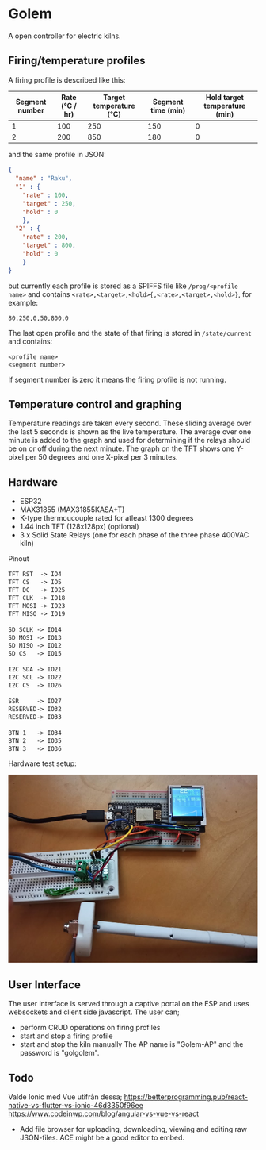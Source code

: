 # Golem
A open controller for electric kilns.

## Firing/temperature profiles
A firing profile is described like this:

Segment number | Rate (°C / hr) | Target temperature (°C) | Segment time (min) | Hold target temperature (min)
-------------- | -------------- | ----------------------- | ------------------ | -----------------------------
1 | 100 | 250 | 150 | 0
2 | 200 | 850 | 180 | 0

and the same profile in JSON:

```json
{
  "name" : "Raku",
  "1" : {
    "rate" : 100,
    "target" : 250,
    "hold" : 0
    },
  "2" : {
    "rate" : 200,
    "target" : 800,
    "hold" : 0
    }
}
```

but currently each profile is stored as a SPIFFS file like ```/prog/<profile name>``` and contains ```<rate>,<target>,<hold>{,<rate>,<target>,<hold>}```, for example:

```
80,250,0,50,800,0
```

The last open profile and the state of that firing is stored in ```/state/current``` and contains:

```
<profile name>
<segment number>
```

If segment number is zero it means the firing profile is not running.

## Temperature control and graphing
Temperature readings are taken every second. These sliding average over the last 5 seconds is shown as the live temperature. The average over one minute is added to the graph and used for determining if the relays should be on or off during the next minute.
The graph on the TFT shows one Y-pixel per 50 degrees and one X-pixel per 3 minutes.

## Hardware
* ESP32
* MAX31855 (MAX31855KASA+T)
* K-type thermoucouple rated for atleast 1300 degrees
* 1.44 inch TFT (128x128px) (optional)
* 3 x Solid State Relays (one for each phase of the three phase 400VAC kiln)

Pinout
```
TFT RST  -> IO4
TFT CS   -> IO5
TFT DC   -> IO25
TFT CLK  -> IO18
TFT MOSI -> IO23
TFT MISO -> IO19

SD SCLK -> IO14
SD MOSI -> IO13
SD MISO -> IO12
SD CS   -> IO15

I2C SDA -> IO21
I2C SCL -> IO22
I2C CS  -> IO26

SSR     -> IO27
RESERVED-> IO32
RESERVED-> IO33

BTN 1   -> IO34
BTN 2   -> IO35
BTN 3   -> IO36
```

Hardware test setup:

![Hardware test setup](docs/images/IMG_20200724_231232.jpg)

## User Interface
The user interface is served through a captive portal on the ESP and uses websockets and client side javascript. 
The user can;
* perform CRUD operations on firing profiles
* start and stop a firing profile
* start and stop the kiln manually
The AP name is "Golem-AP" and the password is "golgolem".
## Todo
Valde Ionic med Vue utifrån dessa;
https://betterprogramming.pub/react-native-vs-flutter-vs-ionic-46d3350f96ee
https://www.codeinwp.com/blog/angular-vs-vue-vs-react
* Add file browser for uploading, downloading, viewing and editing raw JSON-files. ACE might be a good editor to embed.
